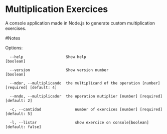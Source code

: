 # Multiplication Exercices

A console application made in Node.js to generate custom multiplication exercises.

#Notes

Options:

      --help                   Show help                               [boolean]

      --version                Show version number                     [boolean]

      --mdor, --multiplicando  the multiplicand of the operation [number] [required] [default: 4]

      --mndo, --multiplicador  the operation mutiplier [number] [required] [default: 2]

      -c, --cantidad               number of exercices [number] [required] [default: 5]

      -l, --listar                 show exercice on console[boolean] [default: false]
